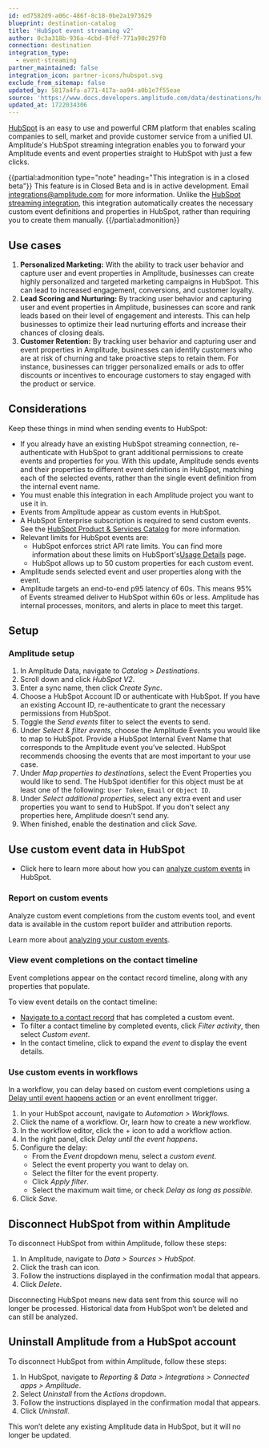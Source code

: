 ```yaml
---
id: ed7582d9-a06c-486f-8c18-0be2a1973629
blueprint: destination-catalog
title: 'HubSpot event streaming v2'
author: 0c3a318b-936a-4cbd-8fdf-771a90c297f0
connection: destination
integration_type:
  - event-streaming
partner_maintained: false
integration_icon: partner-icons/hubspot.svg
exclude_from_sitemap: false
updated_by: 5817a4fa-a771-417a-aa94-a0b1e7f55eae
source: 'https://www.docs.developers.amplitude.com/data/destinations/hubspot-event-streaming-v2/'
updated_at: 1722034306
---
```

[HubSpot](https://www.HubSpot.com/) is an easy to use and powerful CRM platform that enables scaling companies to sell, market and provide customer service from a unified UI. Amplitude's HubSpot streaming integration enables you to forward your Amplitude events and event properties straight to HubSpot with just a few clicks.

{{partial:admonition type="note" heading="This integration is in a closed beta"}}
This feature is in Closed Beta and is in active development. Email [integrations@amplitude.com](mailto:integrations@amplitude.com) for more information. Unlike the [HubSpot streaming integration](/docs/data/destination-catalog/hubspot), this integration automatically creates the necessary custom event definitions and properties in HubSpot, rather than requiring you to create them manually. 
{{/partial:admonition}}

## Use cases

1. **Personalized Marketing:** With the ability to track user behavior and capture user and event properties in Amplitude, businesses can create highly personalized and targeted marketing campaigns in HubSpot. This can lead to increased engagement, conversions, and customer loyalty.
2. **Lead Scoring and Nurturing:** By tracking user behavior and capturing user and event properties in Amplitude, businesses can score and rank leads based on their level of engagement and interests. This can help businesses to optimize their lead nurturing efforts and increase their chances of closing deals.
3. **Customer Retention:** By tracking user behavior and capturing user and event properties in Amplitude, businesses can identify customers who are at risk of churning and take proactive steps to retain them. For instance, businesses can trigger personalized emails or ads to offer discounts or incentives to encourage customers to stay engaged with the product or service.

## Considerations

Keep these things in mind when sending events to HubSpot:

- If you already have an existing HubSpot streaming connection, re-authenticate with HubSpot to grant additional permissions to create events and properties for you. With this update, Amplitude sends events and their properties to different event definitions in HubSpot, matching each of the selected events, rather than the single event definition from the internal event name.
- You must enable this integration in each Amplitude project you want to use it in.
- Events from Amplitude appear as custom events in HubSpot.
- A HubSpot Enterprise subscription is required to send custom events. See the [HubSpot Product & Services Catalog](https://legal.hubspot.com/hubspot-product-and-services-catalog) for more information.
- Relevant limits for HubSpot events are:
    - HubSpot enforces strict API rate limits. You can find more information about these limits on HubSport's[Usage Details](https://developers.HubSpot.com/docs/api/usage-details) page.
    - HubSpot allows up to 50 custom properties for each custom event.
- Amplitude sends selected event and user properties along with the event.
- Amplitude targets an end-to-end p95 latency of 60s. This means 95% of Events streamed deliver to HubSpot within 60s or less. Amplitude has internal processes, monitors, and alerts in place to meet this target.     

## Setup

### Amplitude setup

1. In Amplitude Data, navigate to *Catalog > Destinations*.
2. Scroll down and click *HubSpot V2*.
3. Enter a sync name, then click *Create Sync*.
4. Choose a HubSpot Account ID or authenticate with HubSpot. If you have an existing Account ID, re-authenticate to grant the necessary permissions from HubSpot.
5. Toggle the *Send events* filter to select the events to send.
6. Under *Select & filter events*, choose the Amplitude Events you would like to map to HubSpot. Provide a HubSpot Internal Event Name that corresponds to the Amplitude event you’ve selected. HubSpot recommends choosing the events that are most important to your use case.
7. Under *Map properties to destinations*, select the Event Properties you would like to send. The HubSpot identifier for this object must be at least one of the following: `User Token`, `Email` or `Object ID`.
8. Under *Select additional properties*, select any extra event and user properties you want to send to HubSpot. If you don't select any properties here, Amplitude doesn't send any.
9. When finished, enable the destination and click *Save*.

## Use custom event data in HubSpot

- Click here to learn more about how you can [analyze custom events](https://knowledge.HubSpot.com/analytics-tools/analyze-custom-behavioral-events) in HubSpot.
  
### Report on custom events

Analyze custom event completions from the custom events tool, and event data is available in the custom report builder and attribution reports.

Learn more about [analyzing your custom events](https://knowledge.hubspot.com/analytics-tools/analyze-custom-behavioral-events).

### View event completions on the contact timeline

Event completions appear on the contact record timeline, along with any properties that populate.

To view event details on the contact timeline:

- [Navigate to a contact record](https://knowledge.hubspot.com/records/work-with-records) that has completed a custom event.
- To filter a contact timeline by completed events, click *Filter activity*, then select *Custom event*.
- In the contact timeline, click to expand the *event* to display the event details.

### Use custom events in workflows

In a workflow, you can delay based on custom event completions using a [Delay until event happens action](https://knowledge.hubspot.com/workflows/use-delays) or an event enrollment trigger.

1. In your HubSpot account, navigate to *Automation > Workflows*.
2. Click the name of a workflow. Or, learn how to create a new workflow.
3. In the workflow editor, click the + icon to add a workflow action.
4. In the right panel, click *Delay until the event happens*.
5. Configure the delay:
    - From the *Event* dropdown menu, select a *custom event*.
    - Select the event property you want to delay on.
    - Select the filter for the event property.
    - Click *Apply filter*.
    - Select the maximum wait time, or check *Delay as long as possible*.
6. Click *Save*.

## Disconnect HubSpot from within Amplitude

To disconnect HubSpot from within Amplitude, follow these steps:

1. In Amplitude, navigate to *Data > Sources > HubSpot*.
2. Click the trash can icon.
3. Follow the instructions displayed in the confirmation modal that appears.
4. Click *Delete*.

Disconnecting HubSpot means new data sent from this source will no longer be processed. Historical data from HubSpot won’t be deleted and can still be analyzed.

## Uninstall Amplitude from a HubSpot account

To disconnect HubSpot from within Amplitude, follow these steps:

1. In HubSpot, navigate to *Reporting & Data > Integrations > Connected apps > Amplitude*.
2. Select *Uninstall* from the *Actions* dropdown.
3. Follow the instructions displayed in the confirmation modal that appears.
4. Click *Uninstall*.

This won’t delete any existing Amplitude data in HubSpot, but it will no longer be updated.